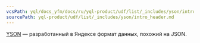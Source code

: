 ```yaml
---
vcsPath: yql/docs_yfm/docs/ru/yql-product/udf/list/_includes/yson/intro_header.md
sourcePath: yql-product/udf/list/_includes/yson/intro_header.md
---
```

[YSON](../../../../../user-guide/storage/yson.md) — разработанный в Яндексе формат данных, похожий на JSON.
